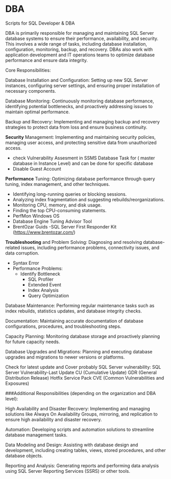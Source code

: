 # DBA
Scripts for SQL Developer & DBA 

DBA is primarily responsible for managing and maintaining SQL Server database systems to ensure their performance, availability, and security. This involves a wide range of tasks, including database installation, configuration, monitoring, backup, and recovery. DBAs also work with application development and IT operations teams to optimize database performance and ensure data integrity.

Core Responsibilities:

Database Installation and Configuration:
Setting up new SQL Server instances, configuring server settings, and ensuring proper installation of necessary components. 

Database Monitoring:
Continuously monitoring database performance, identifying potential bottlenecks, and proactively addressing issues to maintain optimal performance. 

Backup and Recovery:
Implementing and managing backup and recovery strategies to protect data from loss and ensure business continuity. 

**Security** Management:
Implementing and maintaining security policies, managing user access, and protecting sensitive data from unauthorized access. 

- check Vulnerability Assesment in SSMS Database Task for ( master database in Instance Level) and can be done for specific database
- Disable Guest Account

**Performance** Tuning:
Optimizing database performance through query tuning, index management, and other techniques. 
- Identifying long-running queries or blocking sessions.
- Analyzing index fragmentation and suggesting rebuilds/reorganizations.
- Monitoring CPU, memory, and disk usage.
- Finding the top CPU-consuming statements.
- PerfMon Windows OS
- Database Engine Tuning Advisor Tool
-  BrentOzar Guids
  -SQL Server First Responder Kit (https://www.brentozar.com/)
  
**Troubleshooting** and Problem Solving:
Diagnosing and resolving database-related issues, including performance problems, connectivity issues, and data corruption. 
- Syntax Error
- Performance Problems:
    - Identify Bottleneck
      - SQL Profiler
      - Extended Event
      - Index Analysis
      - Query Optimization

        
Database Maintenance:
Performing regular maintenance tasks such as index rebuilds, statistics updates, and database integrity checks. 

Documentation:
Maintaining accurate documentation of database configurations, procedures, and troubleshooting steps. 

Capacity Planning:
Monitoring database storage and proactively planning for future capacity needs. 

Database Upgrades and Migrations:
Planning and executing database upgrades and migrations to newer versions or platforms. 

Check for latest update and Cover probably SQL Server vulnerability:
SQL Server Vulnerability-Last Update
CU (Cumulative Update)
GDR (General Distribution Release)
Hotfix
Service Pack
CVE (Common Vulnerabilities and Exposures)

###Additional Responsibilities (depending on the organization and DBA level):

High Availability and Disaster Recovery:
Implementing and managing solutions like Always On Availability Groups, mirroring, and replication to ensure high availability and disaster recovery. 

Automation:
Developing scripts and automation solutions to streamline database management tasks. 

Data Modeling and Design:
Assisting with database design and development, including creating tables, views, stored procedures, and other database objects. 

Reporting and Analysis:
Generating reports and performing data analysis using SQL Server Reporting Services (SSRS) or other tools. 
